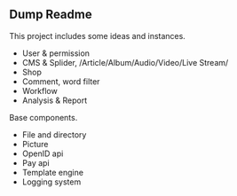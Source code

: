## Dump Readme

This project includes some ideas and instances.

* User & permission
* CMS & Splider, /Article/Album/Audio/Video/Live Stream/
* Shop
* Comment, word filter
* Workflow
* Analysis & Report

Base components.

* File and directory
* Picture
* OpenID api
* Pay api
* Template engine
* Logging system
